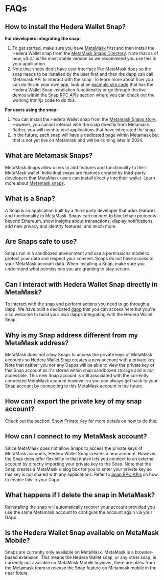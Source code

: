 # FAQs

## How to install the Hedera Wallet Snap?

**For developers integrating the snap:**

1. To get started, make sure you have [MetaMask](https://metamask.io/) first and then install the Hedera Wallet snap from the [MetaMask Snaps Directory](https://snaps.metamask.io/snap/npm/hashgraph/hedera-wallet-snap/). Note that as of now, v0.4.1 is the most stable version so we recommend you use this in your application.
2. Note that snaps don't have user interface like MetaMask does so the snap needs to be installed by the user first and then the dapp can call Metamask API to interact with the snap. To learn more about how you can do this in your own app, look at an [example site code](https://github.com/hashgraph/hedera-metamask-snaps/tree/main/packages/hedera-wallet-snap/packages/site) that has the Hedera Wallet Snap installation functionality or go through the live demos within the [Snap RPC APIs](../hedera-wallet-snap/snap-rpc-apis/) section where you can check out the working html/js code to do this.

**For users using the snap:**

1. You can install the Hedera Wallet snap from the [Metamask Snaps store](https://snaps.metamask.io/). However, you cannot interact with the snap directly from Metamask. Rather, you will need to visit applications that have integrated the snap.&#x20;
2. In the future, each snap will have a dedicated page within Metamask but that is not yet live on Metamask and will be coming later in 2024.

## What are Metamask Snaps?

MetaMask Snaps allow users to add features and functionality to their MetaMask wallet. Individual snaps are features created by third-party developers that MetaMask users can install directly into their wallet. Learn more about [Metamask snaps](https://metamask.io/snaps/).

## What is a Snap?

A Snap is an application built by a third-party developer that adds features and functionality to MetaMask. Snaps can connect to blockchain protocols beyond Ethereum, show insights about transactions, display notifications, add new privacy and identity features, and much more.

## Are Snaps safe to use?

Snaps run in a sandboxed environment and use a permissions model to protect your data and respect your consent. Snaps do not have access to your MetaMask account data. When installing a Snap, make sure you understand what permissions you are granting to stay secure.&#x20;

## Can I interact with Hedera Wallet Snap directly in MetaMask?

To interact with the snap and perform actions you need to go through a dapp. We have built a dedicated [dapp](https://pulse.tuum.tech/) that you can access here but you're also welcome to build your own dapps integrating with the Hedera Wallet Snap.

## Why is my Snap address different from my MetaMask address?

MetaMask does not allow Snaps to access the private keys of MetaMask accounts so Hedera Wallet Snap creates a new account with a private key. Note that neither you nor any Dapps will be able to view the private key of this Snap account as it's stored within snap sandboxed storage and is not accessible. This new Snap account is still associated with the currently connected MetaMask account however so you can always get back to your Snap account by connecting to this MetaMask account in the future.

## How can I export the private key of my snap account?

Check out the section: [Show Private Key](../hedera-wallet-snap/snap-rpc-apis/snap-state-apis/showaccountprivatekey.md) for more details on how to do this.

## How can I connect to my MetaMask account?

Since MetaMask does not allow Snaps to access the private keys of MetaMask accounts, Hedera Wallet Snap creates a new account. However, the Snap does offer flexibility in that it also lets you connect to an external account by directly importing your private key to the Snap. Note that the Snap creates a MetaMask dialog box for you to enter your private key so this key is not shared with any applications. Refer to [Snap RPC APIs](../hedera-wallet-snap/snap-rpc-apis/) on how to enable this in your Dapp.

## What happens if I delete the snap in MetaMask?

Reinstalling the snap will automatically recover your account provided you use the same Metamask account to configure the account again via your DApp.

## Is the Hedera Wallet Snap available on MetaMask Mobile?

Snaps are currently only available on MetaMask. MetaMask is a browser-based extension. This means the Hedera Wallet snap, or any other snap, is currently not available on MetaMask Mobile however, there are plans from the Metamask team to release the Snap feature on Metamask mobile in the near future.

##

##
